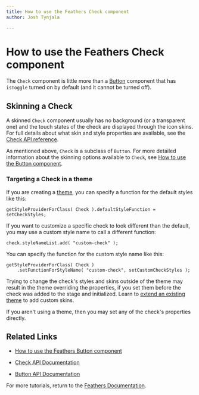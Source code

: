 ```yaml
---
title: How to use the Feathers Check component  
author: Josh Tynjala

---
```

# How to use the Feathers Check component

The `Check` component is little more than a [Button](button.html) component that has `isToggle` turned on by default (and it cannot be turned off).

## Skinning a Check

A skinned `Check` component usually has no background (or a transparent one) and the touch states of the check are displayed through the icon skins. For full details about what skin and style properties are available, see the [Check API reference](../api-reference/feathers/controls/Check.html).

As mentioned above, `Check` is a subclass of `Button`. For more detailed information about the skinning options available to `Check`, see [How to use the Button component](button.html).

### Targeting a Check in a theme

If you are creating a [theme](themes.html), you can specify a function for the default styles like this:

``` code
getStyleProviderForClass( Check ).defaultStyleFunction = setCheckStyles;
```

If you want to customize a specific check to look different than the default, you may use a custom style name to call a different function:

``` code
check.styleNameList.add( "custom-check" );
```

You can specify the function for the custom style name like this:

``` code
getStyleProviderForClass( Check )
    .setFunctionForStyleName( "custom-check", setCustomCheckStyles );
```

Trying to change the check's styles and skins outside of the theme may result in the theme overriding the properties, if you set them before the check was added to the stage and initialized. Learn to [extend an existing theme](extending-themes.html) to add custom skins.

If you aren't using a theme, then you may set any of the check's properties directly.

## Related Links

-   [How to use the Feathers Button component](button.html)

-   [Check API Documentation](../api-reference/feathers/controls/Check.html)

-   [Button API Documentation](../api-reference/feathers/controls/Button.html)

For more tutorials, return to the [Feathers Documentation](index.html).


